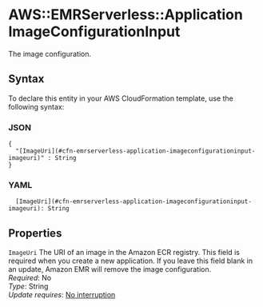 # AWS::EMRServerless::Application ImageConfigurationInput<a name="aws-properties-emrserverless-application-imageconfigurationinput"></a>

The image configuration\.

## Syntax<a name="aws-properties-emrserverless-application-imageconfigurationinput-syntax"></a>

To declare this entity in your AWS CloudFormation template, use the following syntax:

### JSON<a name="aws-properties-emrserverless-application-imageconfigurationinput-syntax.json"></a>

```
{
  "[ImageUri](#cfn-emrserverless-application-imageconfigurationinput-imageuri)" : String
}
```

### YAML<a name="aws-properties-emrserverless-application-imageconfigurationinput-syntax.yaml"></a>

```
  [ImageUri](#cfn-emrserverless-application-imageconfigurationinput-imageuri): String
```

## Properties<a name="aws-properties-emrserverless-application-imageconfigurationinput-properties"></a>

`ImageUri` <a name="cfn-emrserverless-application-imageconfigurationinput-imageuri"></a>
The URI of an image in the Amazon ECR registry\. This field is required when you create a new application\. If you leave this field blank in an update, Amazon EMR will remove the image configuration\.  
_Required_: No  
_Type_: String  
_Update requires_: [No interruption](https://docs.aws.amazon.com/AWSCloudFormation/latest/UserGuide/using-cfn-updating-stacks-update-behaviors.html#update-no-interrupt)
